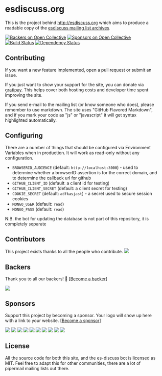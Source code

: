 # esdiscuss.org

This is the project behind http://esdiscuss.org which aims to produce a readable copy of the [esdiscuss mailing list archives](https://mail.mozilla.org/pipermail/es-discuss/).

[![Backers on Open Collective](https://opencollective.com/esdiscuss/backers/badge.svg)](#backers) [![Sponsors on Open Collective](https://opencollective.com/esdiscuss/sponsors/badge.svg)](#sponsors) [![Build Status](https://img.shields.io/travis/esdiscuss/esdiscuss.org/master.svg)](https://travis-ci.org/esdiscuss/esdiscuss.org)
[![Dependency Status](https://img.shields.io/david/esdiscuss/esdiscuss.org.svg)](https://david-dm.org/esdiscuss/esdiscuss.org)

## Contributing

If you want a new feature implemented, open a pull request or submit an issue.

If you just want to show your support for the site, you can donate via [gratipay](https://gratipay.com/esdiscuss/).  This helps cover both hosting costs and developer time spent improving the site.

If you send e-mail to the mailing list (or know someone who does), please remember to use markdown.  The site uses "GitHub Flavored Markdown", and if you mark your code as "js" or "javascript" it will get syntax highlighted automatically.

## Configuring

There are a number of things that should be configured via Environment Variables when in production.  It will work as read-only without any configuration.

 - `BROWSERID_AUDIENCE` (default: `http://localhost:3000`) - used to determine whether a browserID assertion is for the correct domain, and to determine the callback url for github
 - `GITHUB_CLIENT_ID` (default: a client id for testing)
 - `GITHUB_CLIENT_SECRET` (default: a client secret for testing)
 - `COOKIE_SECRET` (default: `adfkasjast`) - a secret used to secure session cookies
 - `MONGO_USER` (default: `read`)
 - `MONGO_PASS` (default: `read`)

N.B. the bot for updating the database is not part of this repository, it is completely separate

## Contributors

This project exists thanks to all the people who contribute.
<a href="graphs/contributors"><img src="https://opencollective.com/esdiscuss/contributors.svg?width=890" /></a>


## Backers

Thank you to all our backers! 🙏 [[Become a backer](https://opencollective.com/esdiscuss#backer)]

<a href="https://opencollective.com/esdiscuss#backers" target="_blank"><img src="https://opencollective.com/esdiscuss/backers.svg?width=890"></a>


## Sponsors

Support this project by becoming a sponsor. Your logo will show up here with a link to your website. [[Become a sponsor](https://opencollective.com/esdiscuss#sponsor)]

<a href="https://opencollective.com/esdiscuss/sponsor/0/website" target="_blank"><img src="https://opencollective.com/esdiscuss/sponsor/0/avatar.svg"></a>
<a href="https://opencollective.com/esdiscuss/sponsor/1/website" target="_blank"><img src="https://opencollective.com/esdiscuss/sponsor/1/avatar.svg"></a>
<a href="https://opencollective.com/esdiscuss/sponsor/2/website" target="_blank"><img src="https://opencollective.com/esdiscuss/sponsor/2/avatar.svg"></a>
<a href="https://opencollective.com/esdiscuss/sponsor/3/website" target="_blank"><img src="https://opencollective.com/esdiscuss/sponsor/3/avatar.svg"></a>
<a href="https://opencollective.com/esdiscuss/sponsor/4/website" target="_blank"><img src="https://opencollective.com/esdiscuss/sponsor/4/avatar.svg"></a>
<a href="https://opencollective.com/esdiscuss/sponsor/5/website" target="_blank"><img src="https://opencollective.com/esdiscuss/sponsor/5/avatar.svg"></a>
<a href="https://opencollective.com/esdiscuss/sponsor/6/website" target="_blank"><img src="https://opencollective.com/esdiscuss/sponsor/6/avatar.svg"></a>
<a href="https://opencollective.com/esdiscuss/sponsor/7/website" target="_blank"><img src="https://opencollective.com/esdiscuss/sponsor/7/avatar.svg"></a>
<a href="https://opencollective.com/esdiscuss/sponsor/8/website" target="_blank"><img src="https://opencollective.com/esdiscuss/sponsor/8/avatar.svg"></a>
<a href="https://opencollective.com/esdiscuss/sponsor/9/website" target="_blank"><img src="https://opencollective.com/esdiscuss/sponsor/9/avatar.svg"></a>



## License

All the source code for both this site, and the es-discuss bot is licensed as MIT.  Feel free to adapt this for other communities, there are a lot of pipermail mailing lists out there.
